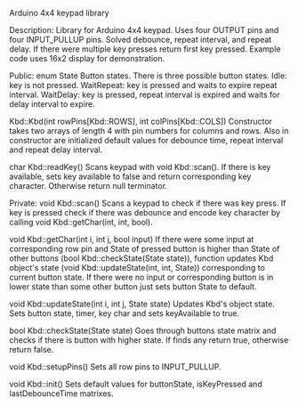 Arduino 4x4 keypad library

Description:
Library for Arduino 4x4 keypad. Uses four OUTPUT pins and four INPUT_PULLUP pins. Solved debounce, repeat interval, and repeat delay. If there were multiple key presses return first key pressed. Example code uses 16x2 display for demonstration.

Public:
enum State
	Button states. There is three possible button states.
Idle: key is not pressed.
WaitRepeat: key is pressed and waits to expire repeat interval.
WaitDelay: key is pressed, repeat interval is expired and waits for delay interval to expire.

Kbd::Kbd(int rowPins[Kbd::ROWS], int colPins[Kbd::COLS])
	Constructor takes two arrays of length 4 with pin numbers for columns and rows.
Also in constructor are initialized default values for debounce time, repeat interval and repeat delay interval.

char Kbd::readKey()
	Scans keypad with void Kbd::scan(). If there is key available, sets key available to false and return corresponding key character. Otherwise return null terminator.

Private:
void Kbd::scan()
	Scans a keypad to check if there was key press. If key is pressed check if there was debounce and encode key character by calling void Kbd::getChar(int, int, bool).

void Kbd::getChar(int i, int j, bool input)
	If there were some input at corresponding row pin and State of pressed button is higher than State of other buttons (bool Kbd::checkState(State state)), function updates Kbd object's state (void Kbd::updateState(int, int, State)) corresponding to current button state. If there were no input or corresponding button is in lower state than some other button just sets button State to default.

void Kbd::updateState(int i, int j, State state)
	Updates Kbd's object state. Sets button state, timer, key char and sets keyAvailable to true.

bool Kbd::checkState(State state)
	Goes through buttons state matrix and checks if there is button with higher state. If finds any return true, otherwise return false.

void Kbd::setupPins()
	Sets all row pins to INPUT_PULLUP.

void Kbd::init()
	Sets default values for buttonState, isKeyPressed and lastDebounceTime matrixes.



